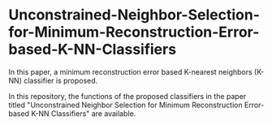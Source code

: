 # Unconstrained-Neighbor-Selection-for-Minimum-Reconstruction-Error-based-K-NN-Classifiers
In this paper, a minimum reconstruction error based K-nearest neighbors (K-NN) classifier is proposed.

In this repository, the functions of the proposed classifiers in the paper titled "Unconstrained Neighbor Selection for Minimum Reconstruction Error-based K-NN Classifiers" are available.
